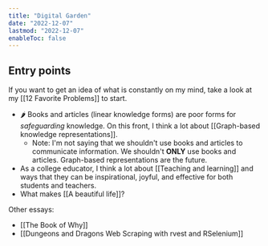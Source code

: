 ```yaml
---
title: "Digital Garden"
date: "2022-12-07"
lastmod: "2022-12-07"
enableToc: false
---
```


## Entry points

If you want to get an idea of what is constantly on my mind, take a look at my [[12 Favorite Problems]] to start.

- 🌶 Books and articles (linear knowledge forms) are poor forms for *safeguarding* knowledge. On this front, I think a lot about [[Graph-based knowledge representations]].
    - Note: I'm not saying that we shouldn't use books and articles to communicate information. We shouldn't **ONLY** use books and articles. Graph-based representations are the future.
- As a college educator, I think a lot about [[Teaching and learning]] and ways that they can be inspirational, joyful, and effective for both students and teachers.
- What makes [[A beautiful life]]?

Other essays:

- [[The Book of Why]]
- [[Dungeons and Dragons Web Scraping with rvest and RSelenium]]
